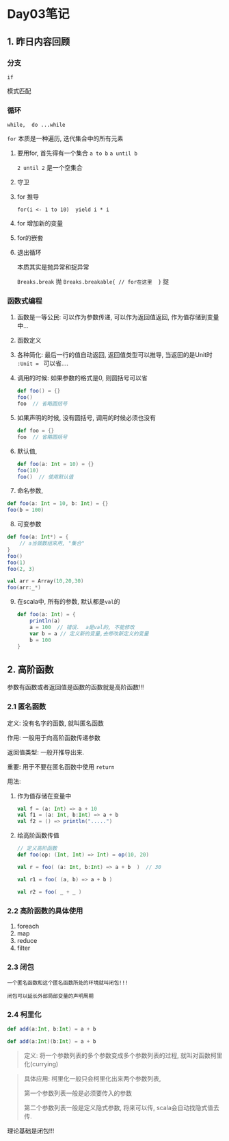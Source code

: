 # Day03笔记

## 1. 昨日内容回顾

### 分支

`if`

模式匹配

### 循环

`while,  do ...while`

`for`  本质是一种遍历, 迭代集合中的所有元素

1. 要用for, 首先得有一个集合  `a to b`  `a until b`

   `2 until 2`  是一个空集合

2. 守卫 

3. for 推导

   `for(i <- 1 to 10)  yield i * i`

4. for 增加新的变量

5. for的嵌套

6. 退出循环

   本质其实是抛异常和捉异常

   `Breaks.break` 抛  `Breaks.breakable{ // for在这里  }` 捉

### 函数式编程

1. 函数是一等公民: 可以作为参数传递, 可以作为返回值返回, 作为值存储到变量中...

2. 函数定义

3. 各种简化:  最后一行的值自动返回, 返回值类型可以推导, 当返回的是Unit时 `:Unit = ` 可以省....

4. 调用的时候:  如果参数的格式是0, 则圆括号可以省

   ```scala
   def foo() = {}
   foo()
   foo  // 省略圆括号
   ```

5. 如果声明的时候, 没有圆括号, 调用的时候必须也没有

   ```scala
   def foo = {}
   foo  // 省略圆括号
   ```

6. 默认值,

   ```scala
   def foo(a: Int = 10) = {}
   foo(10)
   foo()  // 使用默认值
   ```

7.  命名参数,

   ```scala
   def foo(a: Int = 10, b: Int) = {}
   foo(b = 100)
   ```

8.  可变参数

   ```scala
   def foo(a: Int*) = {
       // a当做数组来用, "集合"
   }
   foo()
   foo(1)
   foo(2, 3)
   
   val arr = Array(10,20,30)
   foo(arr:_*)
   ```

9. 在scala中, 所有的参数, 默认都是`val`的

   ```scala
   def foo(a: Int) = {
       println(a)
       a = 100  // 错误.  a是val的, 不能修改
       var b = a // 定义新的变量,去修改新定义的变量
       b = 100
   }
   ```


## 2. 高阶函数

参数有函数或者返回值是函数的函数就是高阶函数!!!

### 2.1 匿名函数

定义: 没有名字的函数, 就叫匿名函数

作用:  一般用于向高阶函数传递参数

返回值类型: 一般开推导出来.

重要: 用于不要在匿名函数中使用 `return`

用法:

1. 作为值存储在变量中

   ```scala
   val f = (a: Int) => a + 10
   val f1 = (a: Int, b:Int) => a + b
   val f2 = () => println(".....")
   ```

2. 给高阶函数传值

   ```scala
   // 定义高阶函数
   def foo(op: (Int, Int) => Int) = op(10, 20)
   
   val r = foo( (a: Int, b:Int) => a + b  )  // 30
   
   val r1 = foo( (a, b) => a + b )
   
   val r2 = foo( _ + _ )
   ```

### 2.2 高阶函数的具体使用

   1. foreach
   2. map
   3. reduce
   4. filter

### 2.3 闭包

```
一个匿名函数和这个匿名函数所处的环境就叫闭包!!!

闭包可以延长外部局部变量的声明周期
```

### 2.4 柯里化

```scala
def add(a:Int, b:Int) = a + b

def add(a:Int)(b:Int) = a + b
```

>  定义: 将一个参数列表的多个参数变成多个参数列表的过程, 就叫对函数柯里化(currying)

> 具体应用:  柯里化一般只会柯里化出来两个参数列表, 
>
> 第一个参数列表一般是必须要传入的参数
>
> 第二个参数列表一般是定义隐式参数, 将来可以传, scala会自动找隐式值去传.

理论基础是闭包!!!



